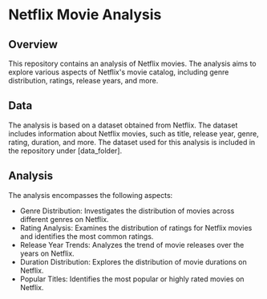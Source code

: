 # Netflix Movie Analysis

## Overview
This repository contains an analysis of Netflix movies. The analysis aims to explore various aspects of Netflix's movie catalog, including genre distribution, ratings, release years, and more.

## Data
The analysis is based on a dataset obtained from Netflix. The dataset includes information about Netflix movies, such as title, release year, genre, rating, duration, and more. The dataset used for this analysis is included in the repository under [data_folder].

## Analysis
The analysis encompasses the following aspects:
- Genre Distribution: Investigates the distribution of movies across different genres on Netflix.
- Rating Analysis: Examines the distribution of ratings for Netflix movies and identifies the most common ratings.
- Release Year Trends: Analyzes the trend of movie releases over the years on Netflix.
- Duration Distribution: Explores the distribution of movie durations on Netflix.
- Popular Titles: Identifies the most popular or highly rated movies on Netflix.
